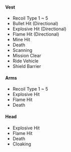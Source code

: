 #### Vest

- Recoil Type 1 ~ 5
- Bullet Hit (Directional)
- Explosive Hit (Directional)
- Flame Hit (Directional)
- Mine Hit
- Death
- Scanning
- Mission Clear
- Ride Vehicle
- Shield Barrier

#### Arms

- Recoil Type 1 ~ 5
- Explosive Hit
- Flame Hit
- Death

#### Head

- Explosive Hit
- Flame Hit
- Death
- Cloaking

